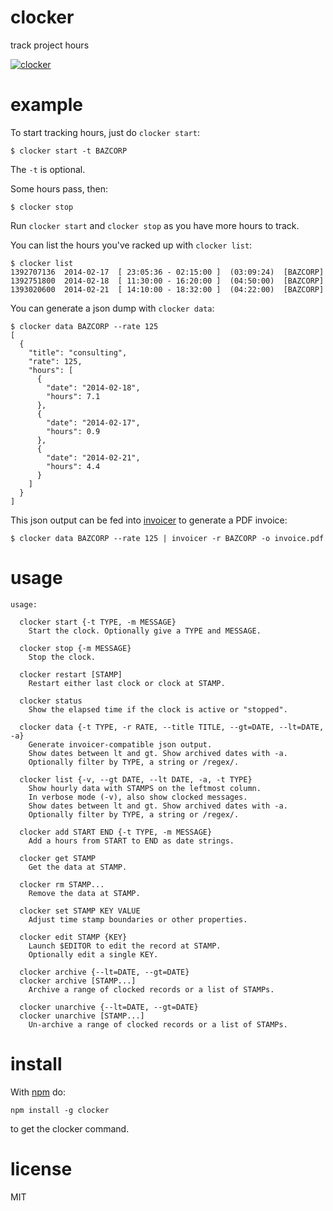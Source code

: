 # clocker

track project hours

[![clocker](http://substack.net/images/clocker.png)](http://substack.net/images/clocker.svg)

# example

To start tracking hours, just do `clocker start`:

```
$ clocker start -t BAZCORP
```

The `-t` is optional.

Some hours pass, then:

```
$ clocker stop
```

Run `clocker start` and `clocker stop` as you have more hours to track.

You can list the hours you've racked up with `clocker list`:

```
$ clocker list
1392707136  2014-02-17  [ 23:05:36 - 02:15:00 ]  (03:09:24)  [BAZCORP]
1392751800  2014-02-18  [ 11:30:00 - 16:20:00 ]  (04:50:00)  [BAZCORP]
1393020600  2014-02-21  [ 14:10:00 - 18:32:00 ]  (04:22:00)  [BAZCORP]
```

You can generate a json dump with `clocker data`:

```
$ clocker data BAZCORP --rate 125
[
  {
    "title": "consulting",
    "rate": 125,
    "hours": [
      {
        "date": "2014-02-18",
        "hours": 7.1
      },
      {
        "date": "2014-02-17",
        "hours": 0.9
      },
      {
        "date": "2014-02-21",
        "hours": 4.4
      }
    ]
  }
]
```

This json output can be fed into [invoicer](https://npmjs.org/package/invoicer)
to generate a PDF invoice:

```
$ clocker data BAZCORP --rate 125 | invoicer -r BAZCORP -o invoice.pdf
```

# usage

```
usage:

  clocker start {-t TYPE, -m MESSAGE}
    Start the clock. Optionally give a TYPE and MESSAGE.

  clocker stop {-m MESSAGE}
    Stop the clock.

  clocker restart [STAMP]
    Restart either last clock or clock at STAMP.

  clocker status
    Show the elapsed time if the clock is active or "stopped".

  clocker data {-t TYPE, -r RATE, --title TITLE, --gt=DATE, --lt=DATE, -a}
    Generate invoicer-compatible json output.
    Show dates between lt and gt. Show archived dates with -a.
    Optionally filter by TYPE, a string or /regex/.

  clocker list {-v, --gt DATE, --lt DATE, -a, -t TYPE}
    Show hourly data with STAMPS on the leftmost column.
    In verbose mode (-v), also show clocked messages.
    Show dates between lt and gt. Show archived dates with -a.
    Optionally filter by TYPE, a string or /regex/.

  clocker add START END {-t TYPE, -m MESSAGE}
    Add a hours from START to END as date strings.

  clocker get STAMP
    Get the data at STAMP.

  clocker rm STAMP...
    Remove the data at STAMP.

  clocker set STAMP KEY VALUE
    Adjust time stamp boundaries or other properties.

  clocker edit STAMP {KEY}
    Launch $EDITOR to edit the record at STAMP.
    Optionally edit a single KEY.

  clocker archive {--lt=DATE, --gt=DATE}
  clocker archive [STAMP...]
    Archive a range of clocked records or a list of STAMPs.
 
  clocker unarchive {--lt=DATE, --gt=DATE}
  clocker unarchive [STAMP...]
    Un-archive a range of clocked records or a list of STAMPs.
```

# install

With [npm](https://npmjs.org) do:

```
npm install -g clocker
```

to get the clocker command.

# license

MIT
